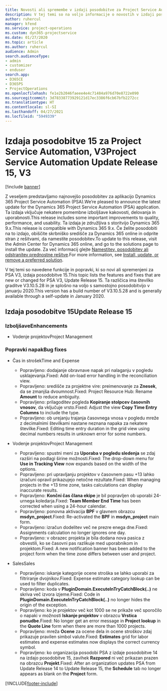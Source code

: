 ```yaml
---
title: Novosti ali spremembe v izdaji posodobitve za Project Service Automation 15, V3
description: V tej temi so na voljo informacije o novostih v izdaji posodobitve za Project Service Automation 15, V3.
author: ruhercul
manager: kfend
ms.service: project-operations
ms.custom: dyn365-projectservice
ms.date: 01/27/2020
ms.topic: article
ms.author: ruhercul
audience: Admin
search.audienceType:
- admin
- customizer
- enduser
search.app:
- D365CE
- D365PS
- ProjectOperations
ms.openlocfilehash: fe1e2b2046faeee4e4c71484a976d70e8722e090
ms.sourcegitcommit: 3d78338773929121d17ec3386f6cb67bfb2272cc
ms.translationtype: HT
ms.contentlocale: sl-SI
ms.lasthandoff: 04/27/2021
ms.locfileid: "5949339"
---
```

# <a name="project-service-automation-update-release-15-v3"></a><span data-ttu-id="d5b06-103">Izdaja posodobitve 15 za Project Service Automation, V3</span><span class="sxs-lookup"><span data-stu-id="d5b06-103">Project Service Automation Update Release 15, V3</span></span>

[!include [banner](../includes/psa-now-project-operations.md)]

<span data-ttu-id="d5b06-104">Z veseljem predstavljamo najnovejšo posodobitev za aplikacijo Dynamics 365 Project Service Automation (PSA).</span><span class="sxs-lookup"><span data-stu-id="d5b06-104">We’re pleased to announce the latest update for the Dynamics 365 Project Service Automation (PSA) application.</span></span> <span data-ttu-id="d5b06-105">Ta izdaja vključuje nekatere pomembne izboljšave kakovosti, delovanja in uporabnosti.</span><span class="sxs-lookup"><span data-stu-id="d5b06-105">This release includes some important improvements to quality, performance, and usability.</span></span> <span data-ttu-id="d5b06-106">Ta izdaja je združljiva s storitvijo Dynamics 365 9.x.</span><span class="sxs-lookup"><span data-stu-id="d5b06-106">This release is compatible with Dynamics 365 9.x.</span></span> <span data-ttu-id="d5b06-107">Če želite posodobiti na to izdajo, obiščite skrbniško središče za Dynamics 365 online in odprite stran z rešitvami, da namestite posodobitev.</span><span class="sxs-lookup"><span data-stu-id="d5b06-107">To update to this release, visit the Admin Center for Dynamics 365 online, and go to the solutions page to install the update.</span></span> <span data-ttu-id="d5b06-108">Za več informacij glejte [Namestitev, posodobitev ali odstranitev prednostne rešitve](/power-platform/admin/install-remove-preferred-solution).</span><span class="sxs-lookup"><span data-stu-id="d5b06-108">For more information, see [Install, update, or remove a preferred solution](/power-platform/admin/install-remove-preferred-solution).</span></span>

<span data-ttu-id="d5b06-109">V tej temi so navedene funkcije in popravki, ki so novi ali spremenjeni za PSA V3, izdaja posodobitve 15.</span><span class="sxs-lookup"><span data-stu-id="d5b06-109">This topic lists the features and fixes that are new or changed for PSA V3, Update Release 15.</span></span> <span data-ttu-id="d5b06-110">Ta različica ima številko graditve V3.10.5.28 in je splošno na voljo s samostojno posodobitvijo v januarju 2020.</span><span class="sxs-lookup"><span data-stu-id="d5b06-110">This version has a build number of V3.10.5.28 and is generally available through a self-update in January 2020.</span></span>

## <a name="update-release-15"></a><span data-ttu-id="d5b06-111">Izdaja posodobitve 15</span><span class="sxs-lookup"><span data-stu-id="d5b06-111">Update Release 15</span></span> 

### <a name="enhancements"></a><span data-ttu-id="d5b06-112">Izboljšave</span><span class="sxs-lookup"><span data-stu-id="d5b06-112">Enhancements</span></span>

- <span data-ttu-id="d5b06-113">Vodenje projektov</span><span class="sxs-lookup"><span data-stu-id="d5b06-113">Project Management</span></span>

### <a name="bug-fixes"></a><span data-ttu-id="d5b06-114">Popravki napak</span><span class="sxs-lookup"><span data-stu-id="d5b06-114">Bug fixes</span></span>

- <span data-ttu-id="d5b06-115">Čas in strošek</span><span class="sxs-lookup"><span data-stu-id="d5b06-115">Time and Expense</span></span>

  - <span data-ttu-id="d5b06-116">Popravljeno: dodajanje obravnave napak pri nalaganju v pogledu usklajevanja.</span><span class="sxs-lookup"><span data-stu-id="d5b06-116">Fixed: Add on-load error handling in the reconciliation view.</span></span>
  - <span data-ttu-id="d5b06-117">Popravljeno: središče za projektne vire: preimenovanje za **Znesek**, da se zmanjša dvoumnost.</span><span class="sxs-lookup"><span data-stu-id="d5b06-117">Fixed: Project Resource Hub: Rename **Amount** to reduce ambiguity.</span></span>
  - <span data-ttu-id="d5b06-118">Popravljeno: prilagoditev pogleda **Kopiranje stolpcev časovnih vnosov**, da vključuje vrsto.</span><span class="sxs-lookup"><span data-stu-id="d5b06-118">Fixed: Adjust the view **Copy Time Entry Columns** to include the type.</span></span>
  - <span data-ttu-id="d5b06-119">Popravljeno: ob urejanju trajanja časovnega vnosa v pogledu mreže z decimalnimi številkami nastane neznana napaka za nekatere številke.</span><span class="sxs-lookup"><span data-stu-id="d5b06-119">Fixed: Editing time entry duration in the grid view using decimal numbers results in unknown error for some numbers.</span></span>

- <span data-ttu-id="d5b06-120">Vodenje projektov</span><span class="sxs-lookup"><span data-stu-id="d5b06-120">Project Management</span></span>

  - <span data-ttu-id="d5b06-121">Popravljeno: spustni meni za **Uporaba v pogledu sledenja** se zdaj razširi na podlagi širine možnosti.</span><span class="sxs-lookup"><span data-stu-id="d5b06-121">Fixed: The drop-down menu for **Use in Tracking View** now expands based on the width of the options.</span></span>
  - <span data-ttu-id="d5b06-122">Popravljeno: pri upravljanju projektov v časovnem pasu +13 lahko izračuni opravil prikazujejo netočne rezultate.</span><span class="sxs-lookup"><span data-stu-id="d5b06-122">Fixed: When managing projects in the +13 time zone, tasks calculations can display inaccurate results.</span></span>
  - <span data-ttu-id="d5b06-123">Popravljeno: **Končni čas člana ekipe** je bil popravljen ob uporabi 24-urnega koledarja.</span><span class="sxs-lookup"><span data-stu-id="d5b06-123">Fixed: **Team Member End Time** has been corrected when using a 24-hour calendar.</span></span>
  - <span data-ttu-id="d5b06-124">Popravljeno: ponovna aktivacija **BPF** v glavnem obrazcu **msdyn_project**.</span><span class="sxs-lookup"><span data-stu-id="d5b06-124">Fixed: Re-activated the **BPF** in **msdyn_project** main form.</span></span>
  - <span data-ttu-id="d5b06-125">Popravljeno: izračun dodelitev več ne prezre enega dne.</span><span class="sxs-lookup"><span data-stu-id="d5b06-125">Fixed: Assignments calculation no longer ignores one day.</span></span>
  - <span data-ttu-id="d5b06-126">Popravljeno: v obrazec projekta je bila dodana nova pasica z obvestili, ko se časovni pas razlikuje med uporabnikom in projektom.</span><span class="sxs-lookup"><span data-stu-id="d5b06-126">Fixed: A new notification banner has been added to the project form when the time zone differs between user and project.</span></span>

- <span data-ttu-id="d5b06-127">Sales</span><span class="sxs-lookup"><span data-stu-id="d5b06-127">Sales</span></span>

  - <span data-ttu-id="d5b06-128">Popravljeno: iskanje kategorije ocene stroška se lahko uporabi za filtriranje dvojnikov.</span><span class="sxs-lookup"><span data-stu-id="d5b06-128">Fixed: Expense estimate category lookup can be used to filter duplicates.</span></span>
  - <span data-ttu-id="d5b06-129">Popravljeno: koda v **PluginDomain.ExecuteInTryCatchBlock(..)** ne skriva več izvora izjeme.</span><span class="sxs-lookup"><span data-stu-id="d5b06-129">Fixed: Code in **PluginDomain.ExecuteInTryCatchBlock(..)** no longer hides the origin of the exception.</span></span>
  - <span data-ttu-id="d5b06-130">Popravljeno: ko je projektov več kot 1000 se ne prikaže več sporočilo o napaki v možnosti **Iskanje projektov** v obrazcu **Vrstica ponudbe**.</span><span class="sxs-lookup"><span data-stu-id="d5b06-130">Fixed: No longer get an error message in **Project lookup** in the **Quote Line** form when there are more than 1000 projects.</span></span>
  - <span data-ttu-id="d5b06-131">Popravljeno: mreža **Ocene** za ocene dela in ocene stroškov zdaj prikazuje pravilen simbol valute.</span><span class="sxs-lookup"><span data-stu-id="d5b06-131">Fixed: **Estimates** grid for labor estimates and expense estimates now displays the correct currency symbol.</span></span>
  - <span data-ttu-id="d5b06-132">Popravljeno: ko organizacija posodobi PSA z izdaje posodobitve 14 na izdajo posodobitve 15, zavihek **Razpored** ni več prikazan prazen na obrazcu **Projekt**.</span><span class="sxs-lookup"><span data-stu-id="d5b06-132">Fixed: After an organization updates PSA from Update Release 14 to Update Release 15, the **Schedule** tab no longer appears as blank on the **Project** form.</span></span>


[!INCLUDE[footer-include](../includes/footer-banner.md)]